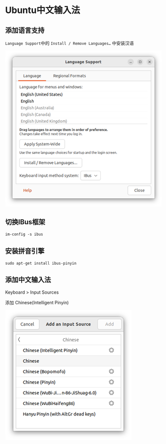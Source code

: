 # Ubuntu中文输入法
## 添加语言支持

`Language Support`中的 `Install / Remove Languages…` 中安装汉语

![Untitled](57b44218_Untitled.png)

## 切换IBus框架


```shell
im-config -s ibus
```

## 安装拼音引擎


```shell
sudo apt-get install ibus-pinyin
```

## 添加中文输入法

Keyboard > Input Sources

添加 Chinese(Intelligent Pinyin)

![Untitled](fbefd2b5_Untitled.png)

